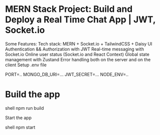 # MERN Stack Project: Build and Deploy a Real Time Chat App | JWT, Socket.io



Some Features:
 Tech stack: MERN + Socket.io + TailwindCSS + Daisy UI
 Authentication && Authorization with JWT
 Real-time messaging with Socket.io
 Online user status (Socket.io and React Context)
 Global state management with Zustand
 Error handling both on the server and on the client
Setup .env file


PORT=..
MONGO_DB_URI=...
JWT_SECRET=...
NODE_ENV=..






# Build the app
  shell
npm run build

Start the app


shell
npm start

